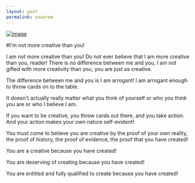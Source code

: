 ```yaml
---
layout: post
permalink: youorme
---
```


<a href="{{ page.url }}"> ![image](/img/unused-energy-09.PNG) </a>


#I'm not more creative than you!

I am not more creative than you! Do not ever believe that I am more creative than you, reader!
There is no difference between me and you, I am not gifted with more creativity than you, you are just as creative.

The difference between me and you is I am arrogant! I am arrogant enough to throw cards on to the table.

It doesn't actually really matter what you think of yourself or who you think you are or who I believe I am.

If you want to be creative, you throw cards out there, and you take action. And your action makes your own nature self-evident!

You must come to believe you are creative by the proof of your own reality, the proof of history, the proof of evidence, the proof that you have created!

You are a creative because you have created!

You are deserving of creating because you have created!

You are entitled and fully qualified to create because you have created!
